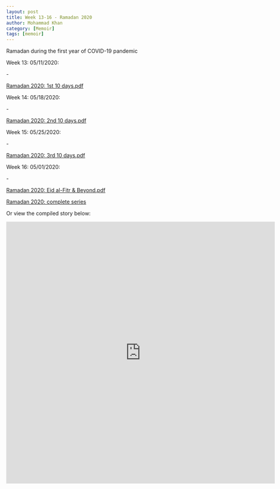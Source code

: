 ```yaml
---
layout: post
title: Week 13-16 - Ramadan 2020
author: Mohammad Khan
category: [Memoir]
tags: [memoir]
---
```

Ramadan during the first year of COVID-19 pandemic 




<p>Week 13: 05/11/2020:</p>
- <p><a href="https://drive.google.com/file/d/1b8IgfYX3Ngvp8VqiCGzPr17fcOWXZsjK/view?usp=sharing">
Ramadan 2020: 1st 10 days.pdf</a></p>

<p>Week 14: 05/18/2020:</p>
- <p><a href="https://drive.google.com/file/d/18kixUJJZCYiTa2BrTJg__7ZNDZmra5-1/view?usp=sharing">Ramadan 2020: 2nd 10 days.pdf</a></p>

<p>Week 15: 05/25/2020:</p>
- <p><a href="https://drive.google.com/file/d/1nQ8HTPGbJY6W8JYDmXIdssdhoYjINPWL/view?usp=sharing">Ramadan 2020: 3rd 10 days.pdf</a></p>

<p>Week 16: 05/01/2020:</p>
- <p><a href="https://drive.google.com/file/d/1iHY3xRsquZb-45sa-ON9vOxwsLcQn_EF/view?usp=sharing">Ramadan 2020: Eid al-Fitr & Beyond.pdf</a></p>

<p><a href="https://drive.google.com/file/d/1rMvpFyCexVpenq3MAkPuH-r5AGF8nbBk/view?usp=sharing">Ramadan 2020: complete series</a></p>

Or view the compiled story below: 
<!-- <embed src="https://drive.google.com/file/d/1rMvpFyCexVpenq3MAkPuH-r5AGF8nbBk/view?usp=sharing" width="800px" height="2100px" /> -->
<iframe
src="https://drive.google.com/file/d/1rMvpFyCexVpenq3MAkPuH-r5AGF8nbBk/view?usp=sharing&embedded=true"
style="width:718px; height:700px;" frameborder="0"></iframe>

